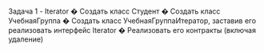 Задача 1 - Iterator
� Создать класс Студент
� Создать класс УчебнаяГруппа
� Создать класс УчебнаяГруппаИтератор, заставив его реализовать
интерфейс Iterator
� Реализовать его контракты (включая удаление)